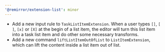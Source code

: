 ```yaml
---
'@remirror/extension-list': minor
---
```


- Add a new input rule to `TaskListItemExtension`. When a user types `[]`, `[ ]`, `[x]` or `[X]` at the begin of a list item, the editor will turn this list item into a task list item and do other some necessary transforms.
- Add a new command `liftListItemOutOfList` to `ListItemExtension`, which can lift the content inside a list item out of list.
